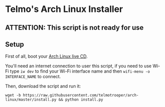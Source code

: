 # Telmo's Arch Linux Installer

## **ATTENTION: This script is not ready for use**

## Setup

First of all, boot your [Arch Linux live CD](https://www.archlinux.org/download/).

You'll need an internet connection to user this script, if you need to use Wi-Fi type `iw dev` to find your Wi-Fi interface name and then `wifi-menu -o INTERFACE_NAME` to connect.

Then, download the script and run it:

```
wget -b https://raw.githubusercontent.com/telmotrooper/arch-linux/master/install.py && python install.py
```

